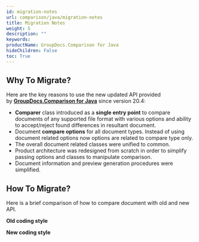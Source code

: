 ```yaml
---
id: migration-notes
url: comparison/java/migration-notes
title: Migration Notes
weight: 5
description: ""
keywords:
productName: GroupDocs.Comparison for Java
hideChildren: False
toc: True
---
```


## Why To Migrate?

Here are the key reasons to use the new updated API provided by **[GroupDocs.Comparison for Java](https://products.groupdocs.com/comparison/java)** since version 20.4:

- **Comparer** class introduced as a **single entry point** to compare documents of any supported file format with various options and ability to accept/reject found differences in resultant document.
- Document **compare options** for all document types. Instead of using document related options now options are related to compare type only.
- The overall document related classes were unified to common.
- Product architecture was redesigned from scratch in order to simplify passing options and classes to manipulate comparison.
- Document information and preview generation procedures were simplified.

## How To Migrate? 

Here is a brief comparison of how to compare document with old and new API.

**Old coding style**

<script src="https://gist.github.com/groupdocs-comparison-gists/e2edd2208e2c0cec2a3807160d850c0e.js"></script>

**New coding style**

<script src="https://gist.github.com/groupdocs-comparison-gists/2d026c76b30856c2e86c0a27df28b236.js"></script>
